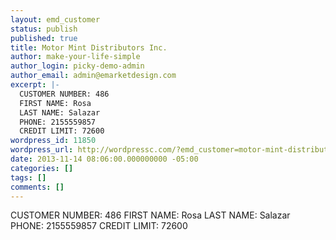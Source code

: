```yaml
---
layout: emd_customer
status: publish
published: true
title: Motor Mint Distributors Inc.
author: make-your-life-simple
author_login: picky-demo-admin
author_email: admin@emarketdesign.com
excerpt: |-
  CUSTOMER NUMBER: 486
  FIRST NAME: Rosa
  LAST NAME: Salazar
  PHONE: 2155559857
  CREDIT LIMIT: 72600
wordpress_id: 11850
wordpress_url: http://wordpressc.com/?emd_customer=motor-mint-distributors-inc
date: 2013-11-14 08:06:00.000000000 -05:00
categories: []
tags: []
comments: []
---
```

CUSTOMER NUMBER: 486
FIRST NAME: Rosa
LAST NAME: Salazar
PHONE: 2155559857
CREDIT LIMIT: 72600
